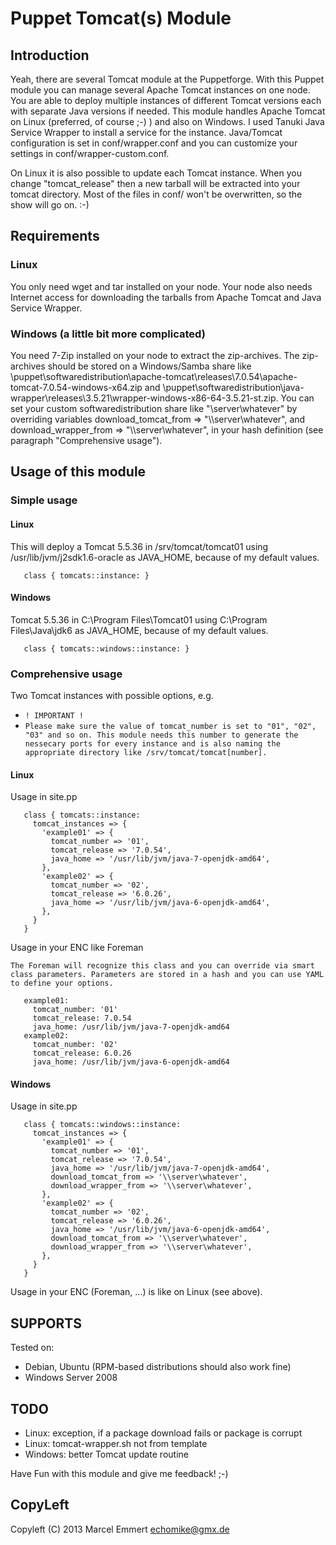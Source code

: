 # Puppet Tomcat(s) Module

## Introduction

Yeah, there are several Tomcat module at the Puppetforge. With this Puppet module you can manage several Apache Tomcat instances on one node. You are able to deploy multiple instances of different Tomcat versions each with separate Java versions if needed.
This module handles Apache Tomcat on Linux (preferred, of course ;-) ) and also on Windows. I used Tanuki Java Service Wrapper to install a service for the instance. Java/Tomcat configuration is set in conf/wrapper.conf and you can customize your settings in conf/wrapper-custom.conf.

On Linux it is also possible to update each Tomcat instance. When you change "tomcat_release" then a new tarball will be extracted into your tomcat directory. Most of the files in conf/ won't be overwritten, so the show will go on. :-)

## Requirements
### Linux
You only need wget and tar installed on your node. Your node also needs Internet access for downloading the tarballs from Apache Tomcat and Java Service Wrapper.

### Windows (a little bit more complicated)
You need 7-Zip installed on your node to extract the zip-archives. The zip-archives should be stored on a Windows/Samba share like \\puppet\softwaredistribution\apache-tomcat\releases\7.0.54\apache-tomcat-7.0.54-windows-x64.zip and \\puppet\softwaredistribution\java-wrapper\releases\3.5.21\wrapper-windows-x86-64-3.5.21-st.zip.
You can set your custom softwaredistribution share like "\\server\whatever" by overriding variables download_tomcat_from => "\\\\server\\whatever", and download_wrapper_from => "\\\\server\\whatever", in your hash definition (see paragraph "Comprehensive usage").

## Usage of this module

### Simple usage

#### Linux
This will deploy a Tomcat 5.5.36 in /srv/tomcat/tomcat01 using /usr/lib/jvm/j2sdk1.6-oracle as JAVA_HOME, because of my default values.
```puppet
   class { tomcats::instance: }
```

#### Windows
Tomcat 5.5.36 in C:\Program Files\Tomcat01 using C:\Program Files\Java\jdk6 as JAVA_HOME, because of my default values.
```puppet
   class { tomcats::windows::instance: }
```

### Comprehensive usage
Two Tomcat instances with possible options, e.g.

* `! IMPORTANT !`
* `Please make sure the value of tomcat_number is set to "01", "02", "03" and so on. This module needs this number to generate the nessecary ports for every instance and is also naming the appropriate directory like /srv/tomcat/tomcat[number].`

#### Linux
Usage in site.pp
```puppet
   class { tomcats::instance:
     tomcat_instances => {
       'example01' => {
         tomcat_number => '01',
         tomcat_release => '7.0.54',
         java_home => '/usr/lib/jvm/java-7-openjdk-amd64',
       },
       'example02' => {
         tomcat_number => '02',
         tomcat_release => '6.0.26',
         java_home => '/usr/lib/jvm/java-6-openjdk-amd64',
       },
     }
   }
```
Usage in your ENC like Foreman
```puppet
The Foreman will recognize this class and you can override via smart class parameters. Parameters are stored in a hash and you can use YAML to define your options.

   example01:
     tomcat_number: '01'
     tomcat_release: 7.0.54
     java_home: /usr/lib/jvm/java-7-openjdk-amd64
   example02:
     tomcat_number: '02'
     tomcat_release: 6.0.26
     java_home: /usr/lib/jvm/java-6-openjdk-amd64
```

#### Windows
Usage in site.pp
```puppet
   class { tomcats::windows::instance:
     tomcat_instances => {
       'example01' => {
         tomcat_number => '01',
         tomcat_release => '7.0.54',
         java_home => '/usr/lib/jvm/java-7-openjdk-amd64',
         download_tomcat_from => '\\server\whatever',
         download_wrapper_from => '\\server\whatever',
       },
       'example02' => {
         tomcat_number => '02',
         tomcat_release => '6.0.26',
         java_home => '/usr/lib/jvm/java-6-openjdk-amd64',
         download_tomcat_from => '\\server\whatever',
         download_wrapper_from => '\\server\whatever',
       },
     }
   }
```
Usage in your ENC (Foreman, ...) is like on Linux (see above).

## SUPPORTS
Tested on:
 * Debian, Ubuntu (RPM-based distributions should also work fine)
 * Windows Server 2008

## TODO
 * Linux: exception, if a package download fails or package is corrupt
 * Linux: tomcat-wrapper.sh not from template
 * Windows: better Tomcat update routine

Have Fun with this module and give me feedback! ;-)

## CopyLeft
Copyleft (C) 2013 Marcel Emmert <echomike@gmx.de>
